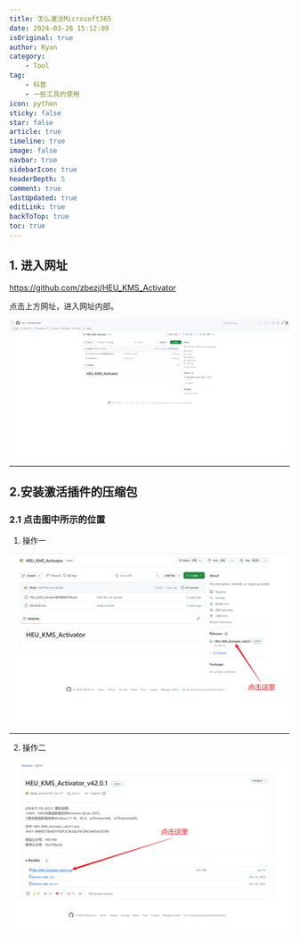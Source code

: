 ```yaml
---
title: 怎么激活Microsoft365
date: 2024-03-28 15:12:09
isOriginal: true
author: Ryan
category:
    - Tool
tag:
    - 科普
    - 一些工具的使用
icon: python
sticky: false
star: false
article: true
timeline: true
image: false
navbar: true
sidebarIcon: true
headerDepth: 5
comment: true
lastUpdated: true
editLink: true
backToTop: true
toc: true
---
```


## 1. 进入网址

https://github.com/zbezj/HEU_KMS_Activator

点击上方网址，进入网址内部。

![网站内部总览](./how-to-activate-office365.assets/image-20240329135103181.png)

---

## 2.安装激活插件的压缩包



### 2.1 点击图中所示的位置

1.  操作一

![请按照图中提示进行操作](./how-to-activate-office365.assets/image-20240329135257538.png)

---

2.  操作二

![请按照图中提示进行操作](./how-to-activate-office365.assets/image-20240329135653140.png)

